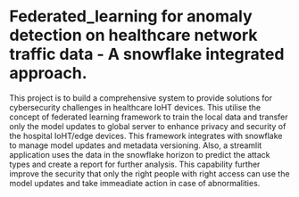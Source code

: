 # Federated_learning for anomaly detection on healthcare network traffic data - A snowflake integrated approach.

This project is to build a comprehensive system to provide solutions for cybersecurity challenges in healthcare IoHT devices. This utilise the concept of federated learning framework to train the local data and transfer only the model updates to global server to enhance privacy and security of the hospital IoHT/edge devices. This framework integrates with snowflake to manage model updates and metadata versioning.  Also, a streamlit application uses the data in the snowflake horizon to predict the attack types and create a report for further analysis. This capability further improve the security that only the right people with right access can use the model updates and take immeadiate action in case of abnormalities.
